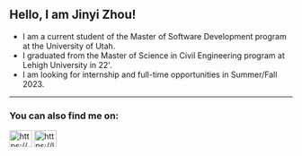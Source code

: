 ## Hello, I am Jinyi Zhou!
<ul>
  <li> I am a current student of the Master of Software Development program at the University of Utah. </li>
  <li> I graduated from the Master of Science in Civil Engineering program at Lehigh University in 22'. </li>
  <li> I am looking for internship and full-time opportunities in Summer/Fall 2023. </li>
</ul>

---

<h3 align="left">You can also find me on:</h3>
<p align="left">
<a href="https://www.linkedin.com/in/jinyizhou620/" target="blank"><img align="center" src="https://raw.githubusercontent.com/rahuldkjain/github-profile-readme-generator/master/src/images/icons/Social/linked-in-alt.svg" alt="https://www.linkedin.com/in/jinyizhou620/" height="30" width="40" /></a>
<a href="https://leetcode.com/jinyizh/" target="blank"><img align="center" src="https://raw.githubusercontent.com/rahuldkjain/github-profile-readme-generator/master/src/images/icons/Social/leet-code.svg" alt="https://leetcode.com/jinyizh/" height="30" width="40" /></a>
</p>
